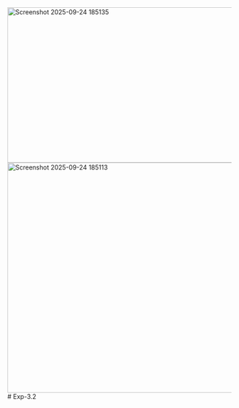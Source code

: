 <img width="1583" height="349" alt="Screenshot 2025-09-24 185135" src="https://github.com/user-attachments/assets/80a89912-5243-4114-925e-84994c7d8542" />
<img width="1585" height="517" alt="Screenshot 2025-09-24 185113" src="https://github.com/user-attachments/assets/1a898ed0-95af-4a33-be71-97cff0ccd507" />
# Exp-3.2
